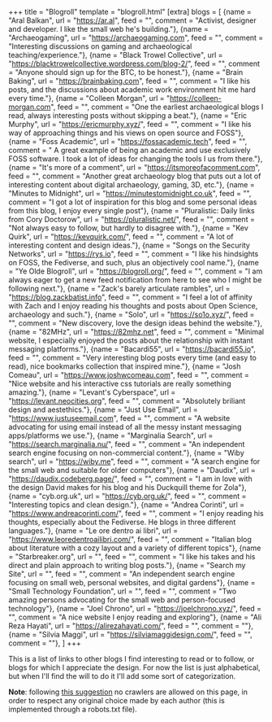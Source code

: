 +++
title = "Blogroll"
template = "blogroll.html"
[extra]
blogs = [
    {name = "Aral Balkan", url = "https://ar.al", feed = "", comment = "Activist, designer and developer. I like the small web he's building."},
    {name = "Archaeogaming", url = "https://archaeogaming.com", feed = "", comment = "Interesting discussions on gaming and archaeological teaching/experience."},
    {name = "Black Trowel Collective", url = "https://blacktrowelcollective.wordpress.com/blog-2/", feed = "", comment = "Anyone should sign up for the BTC, to be honest."},
    {name = "Brain Baking", url = "https://brainbaking.com", feed = "", comment = "I like his posts, and the discussions about academic work environment hit me hard every time."},
    {name = "Colleen Morgan", url = "https://colleen-morgan.com", feed = "", comment = "One the earliest archaeological blogs I read, always interesting posts without skipping a beat."},
    {name = "Eric Murphy", url = "https://ericmurphy.xyz/", feed = "", comment = "I like his way of approaching things and his views on open source and FOSS"},
    {name = "Foss Academic", url = "https://fossacademic.tech", feed = "", comment = " A great example of being an academic and use exclusively FOSS software. I took a lot of ideas for changing the tools I us from there."},
    {name = "It's more of a comment", url = "https://itsmoreofacomment.com", feed = "", comment = "Another great archaeology blog that puts out a lot of interesting content about digital archaeology, gaming, 3D, etc."},
    {name = "Minutes to Midnight", url = "https://minutestomidnight.co.uk", feed = "", comment = "I got a lot of inspiration for this blog and some personal ideas from this blog, I enjoy every single post"},
    {name = "Pluralistic: Daily links from Cory Doctorow", url = "https://pluralistic.net/", feed = "", comment = "Not always easy to follow, but hardly to disagree with."},
    {name = "Kev Quirk", url = "https://kevquirk.com/", feed = "", comment = "A lot of interesting content and design ideas."},
    {name = "Songs on the Security Networks", url = "https://rys.io", feed = "", comment = "I like his hindsights on FOSS, the Fediverse, and such, plus an objectively cool name."},
    {name = "Ye Olde Blogroll", url = "https://blogroll.org/", feed = "", comment = "I am always eager to get a new feed notification from here to see who I might be following next."},
    {name = "Zack's barely articulate rambles", url = "https://blog.zackbatist.info", feed = "", comment = "I feel a lot of affinity with Zach and I enjoy reading his thoughts and posts about Open Science, archaeology and such."},
    {name = "Solo", url = "https://so1o.xyz/", feed = "", comment = "New discovery, love the design ideas behind the website."},
    {name = "82MHz", url = "https://82mhz.net", feed = "", comment = "Minimal website, I especially enjoyed the posts about the relationship with instant messaging platforms."},
    {name = "Bacardi55", url = "https://bacardi55.io", feed = "", comment = "Very interesting blog posts every time (and easy to read), nice bookmarks collection that inspired mine."},
    {name = "Josh Comeau", url = "https://www.joshwcomeau.com", feed = "", comment = "Nice website and his interactive css tutorials are really something amazing."},
    {name = "Levant's Cyberspace", url = "https://levant.neocities.org", feed = "", comment = "Absolutely briliant design and aestethics."},
    {name = "Just Use Email", url = "https://www.justuseemail.com", feed = "", comment = "A website advocating for using email instead of all the messy instant messaging apps/platforms we use."},
    {name = "Marginalia Search", url = "https://search.marginalia.nu/", feed = "", comment = "An independent search engine focusing on non-commercial content."},
    {name = "Wiby search", url = "https://wiby.me", feed = "", comment = "A search engine for the small web and suitable for older computers"},
    {name = "Daudix", url = "https://daudix.codeberg.page/", feed = "", comment = "I am in love with the design David makes for his blog and his Duckquill theme for Zola"},
    {name = "cyb.org.uk", url = "https://cyb.org.uk/", feed = "", comment = "Interesting topics and clean design."},
    {name = "Andrea Corinti", url = "https://www.andreacorinti.com/", feed = "", comment = "I enjoy reading his thoughts, especially about the Fediverse. He blogs in three different languages."},
    {name = "Le ore dentro ai libri", url = "https://www.leoredentroailibri.com/", feed = "", comment = "Italian blog about literature with a cozy layout and a variety of different topics"},
    {name = "Starbreaker.org", url = "", feed = "", comment = "I like his takes and his direct and plain approach to writing blog posts."},
    {name = "Search my Site", url = "", feed = "", comment = "An independent search engine focusing on small web, personal websites, and digital gardens"},
    {name = "Small Technology Foundation", url = "", feed = "", comment = "Two amazing persons advocating for the small web and person-focused technology"},
    {name = "Joel Chrono", url = "https://joelchrono.xyz/", feed = "", comment = "A nice website I enjoy reading and exploring"},
    {name = "Ali Reza Hayati", url = "https://alirezahayati.com/", feed = "", comment = ""},
    {name = "Silvia Maggi", url = "https://silviamaggidesign.com/", feed = "", comment = ""},
]
+++

This is a list of links to other blogs I find interesting to read or to follow, or blogs for which I appreciate the design. For now the list is just alphabetical, but when I'll find the will to do it I'll add some sort of categorization.

**Note**: following [this suggestion](https://starbreaker.org/links/) no crawlers are allowed on this page, in order to respect any original choice made by each author (this is implemented through a robots.txt file).
